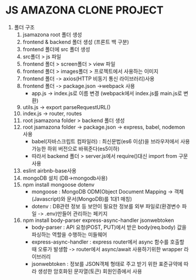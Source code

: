 # JS AMAZONA CLONE PROJECT

1. 폴더 구조
    1. jsamazona root 폴더 생성
    2. frontend & backend 폴더 생성 (프론트 백 구분)
    3. frontend 폴더에 src 폴더 생성
    4. src폴더 > js 파일 
    5. frontend 폴더 > screen폴더 > view 파일
    6. frontend 폴더 > images폴더 > 프로젝트에서 사용하는 이미지 
    7. frontend 폴더 -> axios(HTTP 비동기 통신 라이브러리)사용
    8. frontend 폴더 -> package.json ->webpack 사용
        - app.js -> index.js로 이름 변경 (webpack에서 index.js를 main.js로 변환)
    9. utils.js -> export parseRequestURL()
    10. index.js -> router, routes 
    11. root jsamazona folder > backend 폴더 생성
    12. root jsamazona folder -> package.json -> express, babel, nodemon 사용
        - babel(자바스크립트 컴파일러) : 최신문법(es6 이상)을 브라우저에서 사용가능한 하위 버전으로 바꿔준다(es5이하)
        - 따라서 backend 폴더 > server.js에서 require()대신 import from 구문 사용
    13. eslint airbnb-base사용
    14. mongoDB 설치 (DB->mongodb사용)
    15. npm install mongoose dotenv
        - mongoose : MongoDB ODM(Object Document Mapping -> 객체(Javascript)와 문서(MongoDB)를 1대1 매칭)
        - dotenv : DB관련 정보 등 보안이 필요한 정보를 외부 파일로(환경변수 파일 -> .env)만들어 관리하는 페키지 
    16. npm install body-parser express-async-handler jsonwebtoken  
        - body-parser : API 요청(POST, PUT)에서 받은 body(req.body) 값을 파싱하는 역할을 수행하는 미들웨어
        - express-async-handler : express router에서 async 함수를 호출할 때 오류가 발생함 -> router에서 async/await 사용하기위한 wrapper 라이브러리
        - jsonwebtoken : 정보를 JSON객체 형태로 주고 받기 위한 표준규약에 따라 생성한 암호화된 문자열(토큰) 회원인증에서 사용